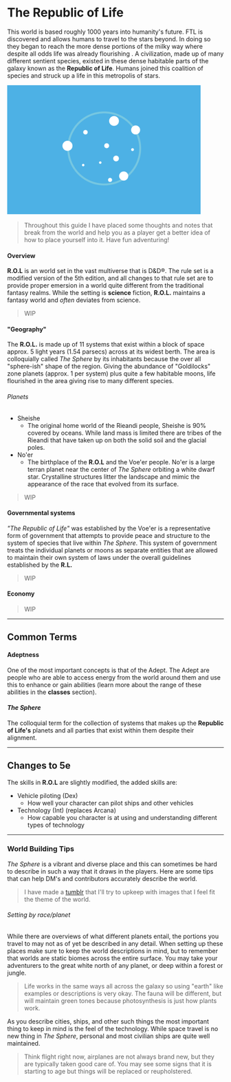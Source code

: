 # The Republic of Life

This world is based roughly 1000 years into humanity's future. FTL is discovered and allows humans to travel to the stars beyond. In doing so they began to reach the more dense portions of the milky way where despite all odds life was already flourishing . A civilization, made up of many different sentient species, existed in these dense habitable parts of the galaxy known as the **Republic of Life**. Humans joined this coalition of species and struck up a life in this metropolis of stars. 

<img src="../resources/flag.jpg" height="300px"></img>

> Throughout this guide I have placed some thoughts and notes that break from the world and help you as a player get a better idea of how to place yourself into it. Have fun adventuring!

#### Overview

**R.O.L** is an world set in the vast multiverse that is D&D®. The rule set is a modified version of the 5th edition, and all changes to that rule set are to provide proper emersion in a world quite different from the traditional fantasy realms. While the setting is **science** fiction, **R.O.L.** maintains a fantasy world and *often* deviates from science.

> WIP

#### "Geography"

The **R.O.L.** is made up of 11 systems that exist within a block of space approx. 5 light years (1.54 parsecs) across at its widest berth. The area is colloquially called *The Sphere* by its inhabitants because the over all "sphere-ish" shape of the region. Giving the abundance of "Goldilocks" zone planets (approx. 1 per system) plus quite a few habitable moons, life flourished in the area giving rise to many different species.

###### Planets

- Sheishe
  - The original home world of the Rieandi people, Sheishe is 90% covered by oceans. While land mass is limited there are tribes of the Rieandi that have taken up on both the solid soil and the glacial poles.
- No'er
  - The birthplace of the **R.O.L** and the Voe'er people. No'er is a large terran planet near the center of *The Sphere* orbiting a white dwarf star. Crystalline structures litter the landscape and mimic the appearance of the race that evolved from its surface.

> WIP

#### Governmental systems

*"The Republic of Life"* was established by the Voe'er is a representative form of government that attempts to provide peace and structure to the system of species that live within *The Sphere*. This system of government treats the individual planets or moons as separate entities that are allowed to maintain their own system of laws under the overall guidelines established by the **R.L.** 

> WIP

#### Economy

> WIP

---



## Common Terms

#### Adeptness

One of the most important concepts is that of the Adept. The Adept are people who are able to access energy from the world around them and use this to enhance or gain abilities (learn more about the range of these abilities in the **classes** section). 

#### *The Sphere*

The colloquial term for the collection of systems that makes up the **Republic of Life's** planets and all parties that exist within them despite their alignment.

---



## Changes to 5e

The skills in **R.O.L** are slightly modified, the added skills are:

- Vehicle piloting (Dex)
  - How well your character can pilot ships and other vehicles
- Technology (Int) (replaces Arcana)
  - How capable you character is at using and understanding different types of technology


---

### World Building Tips 

*The Sphere* is a vibrant and diverse place and this can sometimes be hard to describe in such a way that it draws in the players. Here are some tips that can help DM's and contributors accurately describe the world.

> I have made a [tumblr](roldnd.tumblr.com) that I'll try to upkeep with images that I feel fit the theme of the world.

###### Setting by race/planet

While there are overviews of what different planets entail, the portions you travel to may not as of yet be described in any detail. When setting up these places make sure to keep the world descriptions in mind, but to remember that worlds are static biomes across the entire surface. You may take your adventurers to the great white north of any planet, or deep within a forest or jungle.

> Life works in the same ways all across the galaxy so using "earth" like examples or descriptions is very okay. The fauna will be different, but will maintain green tones because photosynthesis is just how plants work.

As you describe cities, ships, and other such things the most important thing to keep in mind is the feel of the technology. While space travel is no new thing in *The Sphere*, personal and most civilian ships are quite well maintained.

> Think flight right now, airplanes are not always brand new, but they are typically taken good care of. You may see some signs that it is starting to age but things will be replaced or reupholstered. 
